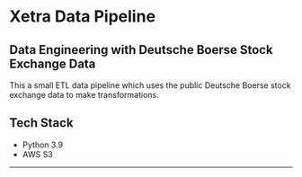 # Xetra Data Pipeline

## Data Engineering with Deutsche Boerse Stock Exchange Data

This a small ETL data pipeline which uses the public Deutsche Boerse stock exchange data to make transformations.

## Tech Stack

* Python 3.9
* AWS S3

---